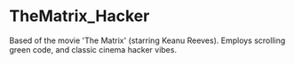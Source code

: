 # TheMatrix_Hacker
Based of the movie 'The Matrix' (starring Keanu Reeves). Employs scrolling green code, and classic cinema hacker vibes.

